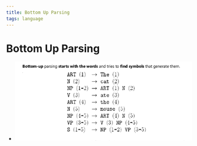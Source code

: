 ```yaml
---
title: Bottom Up Parsing
tags: language
---
```


# Bottom Up Parsing
- ![im](assets/Pasted%20Image%2020220506183325.png)
























































































